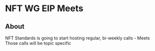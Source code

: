 # NFT WG EIP Meets

## About
NFT Standards is going to start hosting regular, bi-weekly calls - Meets 
Those calls will be topic specific
